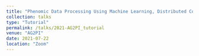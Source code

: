 ```yaml
---
title: "Phenomic Data Processing Using Machine Learning, Distributed Computing & Container Technology"
collection: talks
type: "Tutorial"
permalink: /talks/2021-AG2PI_tutorial
venue: "AG2PI"
date: 2021-07-22
location: "Zoom"
---
```

